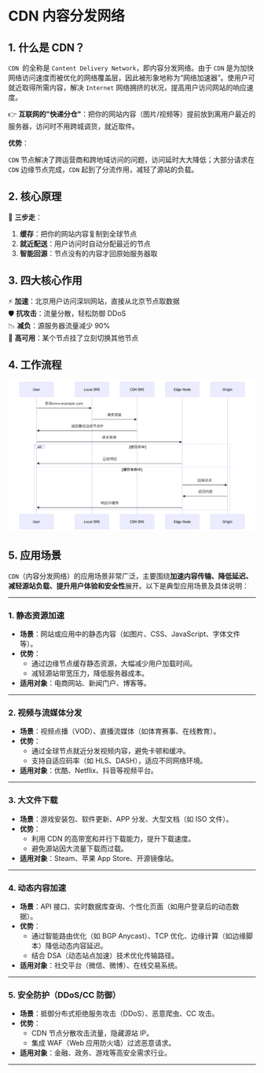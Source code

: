 # **CDN 内容分发网络**

## **1. 什么是 CDN？**

`CDN `的全称是 `Content Delivery Network`，即内容分发网络。由于 `CDN` 是为加快网络访问速度而被优化的网络覆盖层，因此被形象地称为“网络加速器”。使用户可就近取得所需内容，解决 `Internet` 网络拥挤的状况，提高用户访问网站的响应速度。

👉 **互联网的"快递分仓"**：把你的网站内容（图片/视频等）提前放到离用户最近的服务器，访问时不用跨城调货，就近取件。

**优势**：

`CDN` 节点解决了跨运营商和跨地域访问的问题，访问延时大大降低；大部分请求在` CDN` 边缘节点完成，`CDN` 起到了分流作用，减轻了源站的负载。

## **2. 核心原理**

🔄 **三步走**：

1. **缓存**：把你的网站内容复制到全球节点
2. **就近配送**：用户访问时自动分配最近的节点
3. **智能回源**：节点没有的内容才回原始服务器取

## **3. 四大核心作用**

⚡ **加速**：北京用户访问深圳网站，直接从北京节点取数据  
🛡️ **抗攻击**：流量分散，轻松防御 DDoS  
📉 **减负**：源服务器流量减少 90%  
💯 **高可用**：某个节点挂了立刻切换其他节点

## **4. 工作流程**

![CDN 工作流程](../images/CDN-1.png)

## **5. 应用场景**

`CDN`（内容分发网络）的应用场景非常广泛，主要围绕**加速内容传输、降低延迟、减轻源站负载、提升用户体验和安全性**展开。以下是典型应用场景及具体说明：

---

### **1. 静态资源加速**

- **场景**：网站或应用中的静态内容（如图片、CSS、JavaScript、字体文件等）。
- **优势**：
  - 通过边缘节点缓存静态资源，大幅减少用户加载时间。
  - 减轻源站带宽压力，降低服务器成本。
- **适用对象**：电商网站、新闻门户、博客等。

---

### **2. 视频与流媒体分发**

- **场景**：视频点播（VOD）、直播流媒体（如体育赛事、在线教育）。
- **优势**：
  - 通过全球节点就近分发视频内容，避免卡顿和缓冲。
  - 支持自适应码率（如 HLS、DASH），适应不同网络环境。
- **适用对象**：优酷、Netflix、抖音等视频平台。

---

### **3. 大文件下载**

- **场景**：游戏安装包、软件更新、APP 分发、大型文档（如 ISO 文件）。
- **优势**：
  - 利用 CDN 的高带宽和并行下载能力，提升下载速度。
  - 避免源站因大流量下载而过载。
- **适用对象**：Steam、苹果 App Store、开源镜像站。

---

### **4. 动态内容加速**

- **场景**：API 接口、实时数据库查询、个性化页面（如用户登录后的动态数据）。
- **优势**：
  - 通过智能路由优化（如 BGP Anycast）、TCP 优化、边缘计算（如边缘脚本）降低动态内容延迟。
  - 结合 DSA（动态站点加速）技术优化传输路径。
- **适用对象**：社交平台（微信、微博）、在线交易系统。

---

### **5. 安全防护（DDoS/CC 防御）**

- **场景**：抵御分布式拒绝服务攻击（DDoS）、恶意爬虫、CC 攻击。
- **优势**：
  - CDN 节点分散攻击流量，隐藏源站 IP。
  - 集成 WAF（Web 应用防火墙）过滤恶意请求。
- **适用对象**：金融、政务、游戏等高安全需求行业。

---
